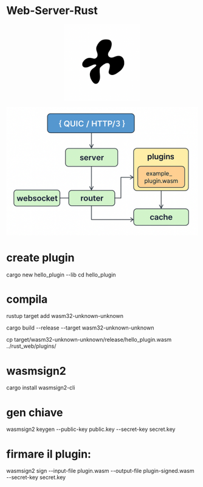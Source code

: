 # Web-Server-Rust


<p align="center">
  <img src="./images/logoWebServer.png" alt="logo" width="200"/>
</p>

![schema](./images/schema.png)

# create plugin
cargo new hello_plugin --lib
cd hello_plugin

# compila
rustup target add wasm32-unknown-unknown

cargo build --release --target wasm32-unknown-unknown

cp target/wasm32-unknown-unknown/release/hello_plugin.wasm ../rust_web/plugins/

# wasmsign2
cargo install wasmsign2-cli

# gen chiave
wasmsign2 keygen --public-key public.key --secret-key secret.key

# firmare il plugin:
wasmsign2 sign --input-file plugin.wasm --output-file plugin-signed.wasm --secret-key secret.key


